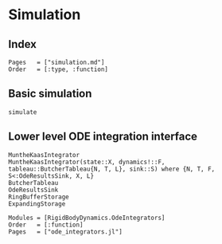 # Simulation

## Index

```@index
Pages   = ["simulation.md"]
Order   = [:type, :function]
```

## Basic simulation

```@docs
simulate
```

## Lower level ODE integration interface

```@docs
MuntheKaasIntegrator
MuntheKaasIntegrator(state::X, dynamics!::F, tableau::ButcherTableau{N, T, L}, sink::S) where {N, T, F, S<:OdeResultsSink, X, L}
ButcherTableau
OdeResultsSink
RingBufferStorage
ExpandingStorage
```

```@autodocs
Modules = [RigidBodyDynamics.OdeIntegrators]
Order   = [:function]
Pages   = ["ode_integrators.jl"]
```
